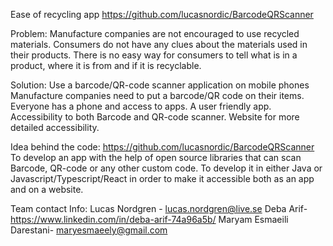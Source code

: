Ease of recycling app
https://github.com/lucasnordic/BarcodeQRScanner

Problem:
Manufacture companies are not encouraged to use recycled materials.
Consumers do not have any clues about the materials used in their products.
There is no easy way for consumers to tell what is in a product, where it is from and if it is recyclable.


Solution:
Use a barcode/QR-code scanner application on mobile phones
Manufacture companies need to put a barcode/QR code on their items.
Everyone has a phone and access to apps.
A user friendly app.
Accessibility to both Barcode and QR-code scanner.
Website for more detailed accessibility.


Idea behind the code:
https://github.com/lucasnordic/BarcodeQRScanner
To develop an app with the help of open source libraries that can scan Barcode, QR-code or any other custom code. 
To develop it in either Java or Javascript/Typescript/React in order to make it accessible both as an app and on a website.


Team contact Info:
Lucas Nordgren - lucas.nordgren@live.se
Deba Arif- https://www.linkedin.com/in/deba-arif-74a96a5b/ 
Maryam Esmaeili Darestani- maryesmaeely@gmail.com 
